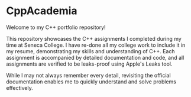 # CppAcademia

Welcome to my C++ portfolio repository!  
  
This repository showcases the C++ assignments I completed during my time at Seneca College. I have re-done all my college work to include it in my resume, demonstrating my skills and understanding of C++. Each assignment is accompanied by detailed documentation and code, and all assignments are verified to be leaks-proof using Apple's Leaks tool.

While I may not always remember every detail, revisiting the official documentation enables me to quickly understand and solve problems effectively.
